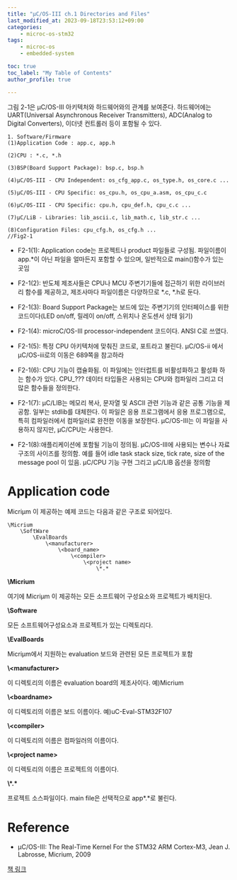 ```yaml
---
title: "μC/OS-III ch.1 Directories and Files"
last_modified_at: 2023-09-18T23:53:12+09:00
categories:
    - microc-os-stm32
tags:
    - microc-os
    - embedded-system

toc: true
toc_label: "My Table of Contents"
author_profile: true

---
```

그림 2-1은 μC/OS-III 아키텍처와 하드웨어와의 관계를 보여준다. 하드웨어에는 UART(Universal Asynchronous Receiver Transmitters), ADC(Analog to Digital Converters), 이더넷 컨트롤러 등이 포함될 수 있다.

```
1. Software/Firmware
(1)Application Code : app.c, app.h

(2)CPU : *.c, *.h

(3)BSP(Board Support Package): bsp.c, bsp.h

(4)μC/OS-III - CPU Independent: os_cfg_app.c, os_type.h, os_core.c ...

(5)μC/OS-III - CPU Specific: os_cpu.h, os_cpu_a.asm, os_cpu_c.c

(6)μC/OS-III - CPU Specific: cpu.h, cpu_def.h, cpu_c.c ...

(7)μC/LiB - Libraries: lib_ascii.c, lib_math.c, lib_str.c ...

(8)Configuration Files: cpu_cfg.h, os_cfg.h ...
//Fig2-1
```

- F2-1(1): Application code는 프로젝트나 product 파일들로 구성됨. 파일이름이 app.*이 아닌 파일을 얼마든지 포함할 수 있으며, 일반적으로 main()함수가 있는 곳임

- F2-1(2): 반도체 제조사들은 CPU나 MCU 주변기기들에 접근하기 위한 라이브러리 함수를 제공하고, 제조사마다 파일이름은 다양하므로 *.c, *.h로 둔다.

- F2-1(3): Board Support Package는 보드에 있는 주변기기의 인터페이스를 위한 코드이다(LED on/off, 릴레이 on/off, 스위치나 온도센서 상태 읽기)

- F2-1(4): microC/OS-III processor-independent 코드이다. ANSI C로 쓰였다.

- F2-1(5): 특정 CPU 아키텍처에 맞춰진 코드로, 포트라고 불린다. μC/OS-ii 에서 μC/OS-iii로의 이동은 689쪽을 참고하라

- F2-1(6): CPU 기능이 캡슐화됨. 이 파일에는 인터럽트를 비활성화하고 활성화 하는 함수가 있다. CPU_??? 데이터 타입들은 사용되는 CPU와 컴파일러 그리고 더 많은 함수들을 정의한다.

- F2-1(7): μC/LIB는 메모리 복사, 문자열 및 ASCII 관련 기능과 같은 공통 기능을 제공함. 일부는 stdlib를 대체한다. 이 파일은 응용 프로그램에서 응용 프로그램으로, 특히 컴파일러에서 컴파일러로 완전한 이동을 보장한다. μC/OS-III는 이 파일을 사용하지 않지만, μC/CPU는 사용한다.

- F2-1(8):애플리케이션에 포함될 기능이 정의됨. μC/OS-III에 사용되는 변수나 자료구조의 사이즈를 정의함. 예를 들어 idle task stack size, tick rate, size of the message pool 이 있음. μC/CPU 기능 구현 그리고 μC/LIB 옵션을 정의함

# Application code
Micriμm 이 제공하는 예제 코드는 다음과 같은 구조로 되어있다.

```
\Micrium
    \SoftWare
        \EvalBoards
            \<manufacturer>
                \<board_name>
                    \<compiler>
                        \<project name>
                            \*.*
```

**\Micrium**


여기에 Micriμm 이 제공하는 모든 소프트웨어 구성요소와 프로젝트가 배치된다.

**\Software**


모든 소프트웨어구성요소과 프로젝트가 있는 디렉토리다.

**\EvalBoards**


Micriμm에서 지원하는 evaluation 보드와 관련된 모든 프로젝트가 포함

**\\\<manufacturer>**


이 디렉토리의 이름은 evaluation board의 제조사이다. 예)Micrium

**\\\<boardname>**


이 디렉토리의 이름은 보드 이름이다. 예)uC-Eval-STM32F107

**\\\<compiler>**


이 디렉토리의 이름은 컴파일러의 이름이다.

**\\\<project name>**


이 디렉토리의 이름은 프로젝트의 이름이다.

__\\\*.*__

프로젝트 소스파일이다. main file은 선택적으로 app*.*로 불린다.

# Reference
 - μC/OS-III: The Real-Time Kernel For the STM32 ARM Cortex-M3, Jean J. Labrosse, Micrium, 2009

[책 링크](https://micrium.atlassian.net/wiki/spaces/osiiidoc/overview)

